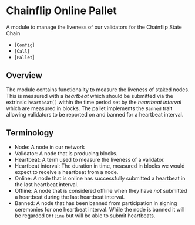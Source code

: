 # Chainflip Online Pallet

A module to manage the liveness of our validators for the Chainflip State Chain

- [`Config`]
- [`Call`]
- [`Pallet`]

## Overview
The module contains functionality to measure the liveness of staked nodes.  This is measured
with a *heartbeat* which should be submitted via the extrinsic `heartbeat()` within the time
period set by the *heartbeat interval* which are measured in blocks.  The pallet implements
the `Banned` trait allowing validators to be reported on and banned for a heartbeat interval.

## Terminology
- Node: A node in our network
- Validator: A node that is producing blocks.
- Heartbeat: A term used to measure the liveness of a validator.
- Heartbeat interval: The duration in time, measured in blocks we would expect to receive a
  heartbeat from a node.
- Online: A node that is online has successfully submitted a heartbeat in the last heartbeat interval.
- Offline: A node that is considered offline when they have *not* submitted a heartbeat during
  the last heartbeat interval.
- Banned: A node that has been banned from participation in signing ceremonies for one heartbeat interval.
  While the node is banned it will be regarded `Offline` but will be able to submit heartbeats.